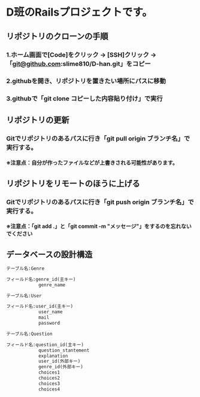 # D班のRailsプロジェクトです。
## リポジトリのクローンの手順
### 1.ホーム画面で[Code]をクリック -> [SSH]クリック -> 「git@github.com:slime810/D-han.git」をコピー
### 2.githubを開き、リポジトリを置きたい場所にパスに移動
### 3.githubで「git clone コピーした内容貼り付け」で実行

## リポジトリの更新
### Gitでリポジトリのあるパスに行き「git pull origin ブランチ名」で実行する。
#### ※注意点：自分が作ったファイルなどが上書きされる可能性があります。

## リポジトリをリモートのほうに上げる
### Gitでリポジトリのあるパスに行き「git push origin ブランチ名」で実行する。
#### ※注意点：「git add .」と「git commit -m "メッセージ"」をするのを忘れないでください

## データベースの設計構造
```txt
テーブル名:Genre

フィールド名:genre_id(主キー)
            genre_name
```
```txt
テーブル名:User

フィールド名:user_id(主キー)
            user_name
            mail
            password
```
```txt
テーブル名:Question

フィールド名:question_id(主キー)
            question_stantement
            explanation
            user_id(外部キー)
            genre_id(外部キー)
            choices1
            choices2
            choices3
            choices4
```

